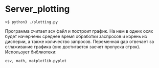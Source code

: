 # Server_plotting

    >$ python3 ./plotting.py

Программа считает scv файл и построит график. На нем в одних осях будет начерчены среднее время обработки заспросов и корень из дисперии, а также количество запросов. Переменная gap отвечает за сглаживание графика (оно достигается засчет пропуска строк).
Использует библиотеки:

    csv, math, matplotlib.pyplot
